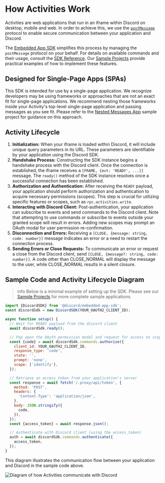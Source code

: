 # How Activities Work

Activities are web applications that run in an iframe within Discord on desktop, mobile and web. In order to achieve this, we use the [`postMessage`](https://developer.mozilla.org/en-US/docs/Web/API/Window/postMessage) protocol to enable secure communication between your application and Discord.

The [Embedded App SDK](https://github.com/discord/embedded-app-sdk) simplifies this process by managing the `postMessage` protocol on your behalf. For details on available commands and their usage, consult the [SDK Reference](#DOCS_DEVELOPER_TOOLS_EMBEDDED_APP_SDK). Our [Sample Projects](#DOCS_ACTIVITIES_OVERVIEW/sample-projects) provide practical examples of how to implement these features.

## Designed for Single-Page Apps (SPAs)

This SDK is intended for use by a single-page application. We recognize developers may be using frameworks or approaches that are not an exact fit for single-page applications. We recommend nesting those frameworks inside your Activity's top-level single-page application and passing messages as you see fit. Please refer to the [Nested Messages App](#DOCS_ACTIVITIES_OVERVIEW/sample-projects) sample project for guidance on this approach.

## Activity Lifecycle

1. **Initialization:** When your iframe is loaded within Discord, it will include unique query parameters in its URL. These parameters are identifiable by your application using the Discord SDK.
2. **Handshake Process:** Constructing the SDK instance begins a handshake process with the Discord client. Once the connection is established, the iframe receives a `[FRAME, {evt: 'READY', ...}]` message. The `ready()` method of the SDK instance resolves once a successful connection has been established.
3. **Authorization and Authentication:** After receiving the `READY` payload, your application should perform authorization and authentication to acquire necessary permissions (scopes). This step is crucial for utilizing specific features or scopes, such as `rpc.activities.write`.
4. **Interacting with Discord Client:** Post-authentication, your application can subscribe to events and send commands to the Discord client. Note that attempting to use commands or subscribe to events outside your granted scope will result in errors. Adding new scopes may prompt an OAuth modal for user permission re-confirmation.
5. **Disconnection and Errors:** Receiving a `[CLOSE, {message: string, code: number}]` message indicates an error or a need to restart the connection process.
6. **Sending Errors or Close Requests:** To communicate an error or request a close from the Discord client, send `[CLOSE, {message?: string, code: number}]`. A code other than CLOSE_NORMAL will display the message to the user, while CLOSE_NORMAL results in a silent closure.

## Sample Code and Activity Lifecycle Diagram

> info
> Below is a minimal example of setting up the SDK. Please see our [Sample Projects](#DOCS_ACTIVITIES_OVERVIEW/sample-projects) for more complete sample applications.

```javascript
import {DiscordSDK} from '@discord/embedded-app-sdk';
const discordSdk = new DiscordSDK(YOUR_OAUTH2_CLIENT_ID);

async function setup() {
  // Wait for READY payload from the discord client
  await discordSdk.ready();

  // Pop open the OAuth permission modal and request for access to scopes listed in scope array below
  const {code} = await discordSdk.commands.authorize({
    client_id: YOUR_OAUTH2_CLIENT_ID,
    response_type: 'code',
    state: '',
    prompt: 'none',
    scope: ['identify'],
  });

  // Retrieve an access_token from your application's server
  const response = await fetch('/.proxy/api/token', {
    method: 'POST',
    headers: {
      'Content-Type': 'application/json',
    },
    body: JSON.stringify({
      code,
    }),
  });
  const {access_token} = await response.json();

  // Authenticate with Discord client (using the access_token)
  auth = await discordSdk.commands.authenticate({
    access_token,
  });
}
```

This diagram illustrates the communication flow between your application and Discord in the sample code above.

![Diagram of how Activities communicate with Discord](images/activities/embedded-app-flow-diagram.svg)
